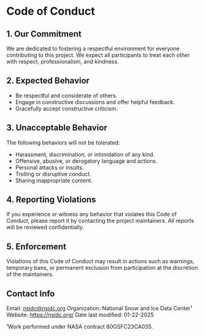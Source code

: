 # Code of Conduct

## 1. Our Commitment

We are dedicated to fostering a respectful environment for everyone contributing to this project. We expect all participants to treat each other with respect, professionalism, and kindness.

## 2. Expected Behavior

- Be respectful and considerate of others.
- Engage in constructive discussions and offer helpful feedback.
- Gracefully accept constructive criticism.

## 3. Unacceptable Behavior

The following behaviors will not be tolerated:

- Harassment, discrimination, or intimidation of any kind.
- Offensive, abusive, or derogatory language and actions.
- Personal attacks or insults.
- Trolling or disruptive conduct.
- Sharing inappropriate content.

## 4. Reporting Violations
If you experience or witness any behavior that violates this Code of Conduct, please report it by contacting the project maintainers. All reports will be reviewed confidentially.

## 5. Enforcement
Violations of this Code of Conduct may result in actions such as warnings, temporary bans, or permanent exclusion from participation at the discretion of the maintainers.

## Contact Info
Email: <nsidc@nsidc.org>
Organization: National Snow and Ice Data Center¹
Website: <https://nsidc.org/>
Date last modified: 01-22-2025

¹Work performed under NASA contract 80GSFC23CA035.
